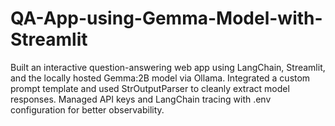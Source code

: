# QA-App-using-Gemma-Model-with-Streamlit
Built an interactive question-answering web app using LangChain, Streamlit, and the locally hosted Gemma:2B model via Ollama. Integrated a custom prompt template and used StrOutputParser to cleanly extract model responses. Managed API keys and LangChain tracing with .env configuration for better observability. 
